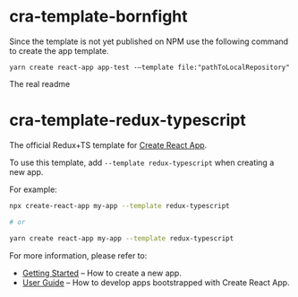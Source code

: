# cra-template-bornfight

Since the template is not yet published on NPM use the following command to create the app template.

`
yarn create react-app app-test -—template file:"pathToLocalRepository"
`


The real readme

# cra-template-redux-typescript

The official Redux+TS template for [Create React App](https://github.com/facebook/create-react-app).

To use this template, add `--template redux-typescript` when creating a new app.

For example:

```sh
npx create-react-app my-app --template redux-typescript

# or

yarn create react-app my-app --template redux-typescript
```

For more information, please refer to:

- [Getting Started](https://create-react-app.dev/docs/getting-started) – How to create a new app.
- [User Guide](https://create-react-app.dev) – How to develop apps bootstrapped with Create React App.
